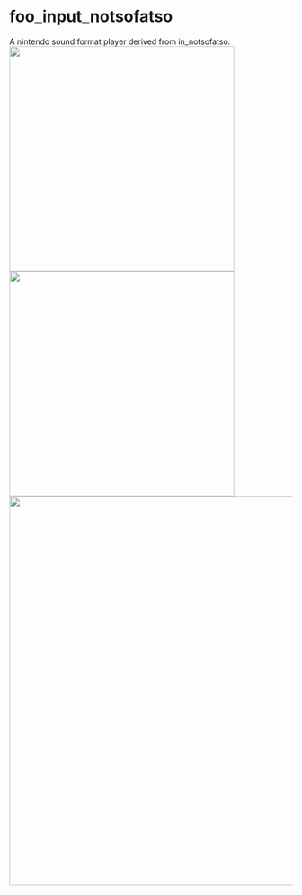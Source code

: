 # foo_input_notsofatso

A nintendo sound format player derived from in_notsofatso.<br>
<img src="https://github.com/Etercyber/foo_input_notsofatso/blob/master/play.png" width="400px"/>
<img src="https://github.com/Etercyber/foo_input_notsofatso/blob/master/about.png" width="400px"/>
<img src="https://github.com/Etercyber/foo_input_notsofatso/blob/master/conf.png" left="10%" width="691px"/>

